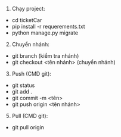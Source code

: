 1. Chạy project: 
- cd ticketCar
- pip install -r requerements.txt
- python manage.py migrate
2. Chuyển nhánh:
- git branch (kiểm tra nhánh)
- git checkout <tên nhánh> (chuyển nhánh)
3. Push (CMD git):
- git status
- git add .
- git commit -m <tên>
- git push origin <tên nhánh>
5. Pull (CMD git):
- git pull origin

